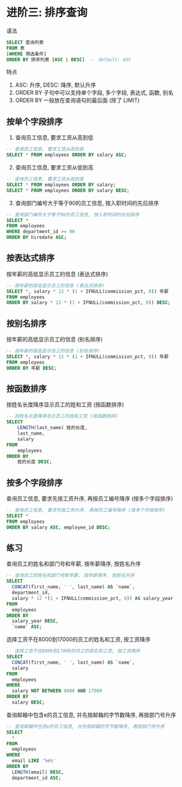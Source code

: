 # 进阶三: 排序查询

语法

```sql
SELECT 查询列表
FROM 表
[WHERE 筛选条件]
ORDER BY 排序列表 [ASC | DESC]  -- default: ASC
```

特点

1. ASC: 升序, DESC: 降序, 默认升序
2. ORDER BY 子句中可以支持单个字段, 多个字段, 表达式, 函数, 别名
3. ORDER BY 一般放在查询语句的最后面 (除了 LIMIT)


## 按单个字段排序

1. 查询员工信息, 要求工资从高到低

```sql
-- 查询员工信息, 要求工资从高到低
SELECT * FROM employees ORDER BY salary ASC;
```

2. 查询员工信息, 要求工资从低到高

```sql
-- 查询员工信息, 要求工资从低到高
SELECT * FROM employees ORDER BY salary;
SELECT * FROM employees ORDER BY salary DESC;
```

3. 查询部门编号大于等于90的员工信息, 按入职时间的先后排序

```sql
-- 查询部门编号大于等于90的员工信息, 按入职时间的先后排序
SELECT *
FROM employees
WHERE department_id >= 90
ORDER BY hiredate ASC;
```


## 按表达式排序

按年薪的高低显示员工的信息 (表达式排序)

```sql
-- 按年薪的高低显示员工的信息 (表达式排序)
SELECT *, salary * 12 * (1 + IFNULL(commission_pct, 0)) 年薪
FROM employees
ORDER BY salary * 12 * (1 + IFNULL(commission_pct, 0)) DESC;
```


## 按别名排序

按年薪的高低显示员工的信息 (别名排序)

```sql
-- 按年薪的高低显示员工的信息 (别名排序)
SELECT *, salary * 12 * (1 + IFNULL(commission_pct, 0)) 年薪
FROM employees
ORDER BY 年薪 DESC;
```


## 按函数排序

按姓名长度降序显示员工的姓和工资 (按函数排序)

```sql
-- 按姓名长度降序显示员工的姓和工资 (按函数排序)
SELECT
    LENGTH(last_name) 姓的长度,
    last_name,
    salary
FROM
    employees
ORDER BY
    姓的长度 DESC;
```


## 按多个字段排序

查询员工信息, 要求先按工资升序, 再按员工编号降序 (按多个字段排序)

```sql
-- 查询员工信息, 要求先按工资升序, 再按员工编号降序 (按多个字段排序)
SELECT *
FROM employees
ORDER BY salary ASC, employee_id DESC;
```

## 练习

查询员工的姓名和部门号和年薪, 按年薪降序, 按姓名升序

```sql
-- 查询员工的姓名和部门号和年薪, 按年薪降序, 按姓名升序
SELECT
  CONCAT(first_name, ' ', last_name) AS `name`,
  department_id,
  salary * 12 *(1 + IFNULL(commission_pct, 0)) AS salary_year
FROM
  employees
ORDER BY
  salary_year DESC,
  `name` ASC;
```

选择工资不在8000到17000的员工的姓名和工资, 按工资降序

```sql
-- 选择工资不在8000到17000的员工的姓名和工资, 按工资降序
SELECT
  CONCAT(first_name, ' ', last_name) AS `name`,
  salary
FROM
  employees
WHERE
  salary NOT BETWEEN 8000 AND 17000
ORDER BY
  salary DESC;
```

查询邮箱中包含e的员工信息, 并先按邮箱的字节数降序, 再按部门号升序

```sql
-- 查询邮箱中包含e的员工信息, 并先按邮箱的字节数降序, 再按部门号升序
SELECT
  *
FROM
  employees
WHERE
  email LIKE '%e%'
ORDER BY
  LENGTH(email) DESC,
  department_id ASC;
```
